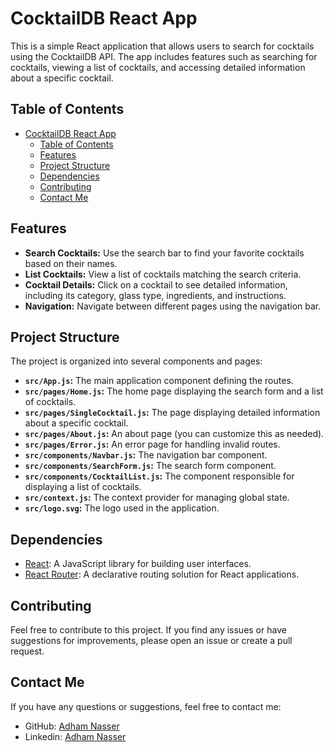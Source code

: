 # CocktailDB React App

This is a simple React application that allows users to search for cocktails using the CocktailDB API. The app includes features such as searching for cocktails, viewing a list of cocktails, and accessing detailed information about a specific cocktail.

## Table of Contents

- [CocktailDB React App](#cocktaildb-react-app)
  - [Table of Contents](#table-of-contents)
  - [Features](#features)
  - [Project Structure](#project-structure)
  - [Dependencies](#dependencies)
  - [Contributing](#contributing)
  - [Contact Me](#contact-me)

## Features

- **Search Cocktails:** Use the search bar to find your favorite cocktails based on their names.
- **List Cocktails:** View a list of cocktails matching the search criteria.
- **Cocktail Details:** Click on a cocktail to see detailed information, including its category, glass type, ingredients, and instructions.
- **Navigation:** Navigate between different pages using the navigation bar.

## Project Structure

The project is organized into several components and pages:

- **`src/App.js`:** The main application component defining the routes.
- **`src/pages/Home.js`:** The home page displaying the search form and a list of cocktails.
- **`src/pages/SingleCocktail.js`:** The page displaying detailed information about a specific cocktail.
- **`src/pages/About.js`:** An about page (you can customize this as needed).
- **`src/pages/Error.js`:** An error page for handling invalid routes.
- **`src/components/Navbar.js`:** The navigation bar component.
- **`src/components/SearchForm.js`:** The search form component.
- **`src/components/CocktailList.js`:** The component responsible for displaying a list of cocktails.
- **`src/context.js`:** The context provider for managing global state.
- **`src/logo.svg`:** The logo used in the application.

## Dependencies

- [React](https://reactjs.org/): A JavaScript library for building user interfaces.
- [React Router](https://reactrouter.com/): A declarative routing solution for React applications.

## Contributing

Feel free to contribute to this project. If you find any issues or have suggestions for improvements, please open an issue or create a pull request.

## Contact Me

If you have any questions or suggestions, feel free to contact me:

- GitHub: [Adham Nasser](https://github.com/Adhamxiii)
- Linkedin: [Adham Nasser](https://www.linkedin.com/in/adhamnasser/)
